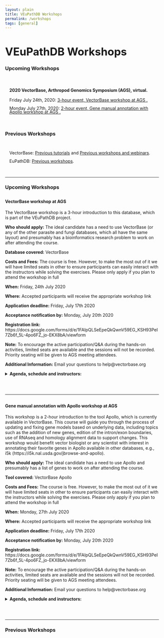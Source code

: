 ```yaml
---
layout: plain
title: VEuPathDB Workshops 
permalink: /workshops
tags: [general]
---
```

<style>
  h1 {
    font-size: 2.5em;
  }
  div#contents {
    margin-left: 1em;
    margin-bottom: 1em;
  }
  div#contents p {
    line-height: 90%;
  }
  div.workshop {
    margin: 2em 0;
  }
</style>

<h1>VEuPathDB Workshops</h1>
<div class="static-content">

  <h3>Upcoming Workshops</h3><br>
  <div id="contents">
    <h4>2020 VectorBase, Arthropod Genomics Symposium (AGS), virtual.</h4>
    <p>Friday July 24th, 2020: <a href="#vb">3-hour event, VectorBase workshop at AGS .</a></p>
    <p>Monday July 27th, 2020: <a href="#apollo">2-hour event, Gene manual annotation with Apollo workshop at AGS .</a></p>
  </div>

<br>
  
  <h3>Previous Workshops</h3><br>
  <div id="contents">
    <p>VectorBase: <a href="https://www.vectorbase.org/tutorials" target="_blank">Previous tutorials</a>
       and <a href="https://www.vectorbase.org/workshops" target="_blank">Previous workshops and webinars</a>.</p>
    <p>EuPathDB: <a href="https://workshop.eupathdb.org" target="_blank">Previous workshops</a>.</p> 
  </div>

<br>
<hr> <!-- ==== UPCOMING WORKSHOPS =============================== -->

<h3>Upcoming Workshops</h3>

<div class="anchor"><a name="vb"></a></div>
<div class="workshop">

<h4>VectorBase workshop at AGS</h4>
<p>
The VectorBase workshop is a 3-hour introduction to this database, which is part of the VEuPathDB project. 
</p>
<p>
<b>Who should apply:</b>
The ideal candidate has a need to use VectorBase (or any of the other parasite and fungi databases, which all have the same layout) and presumably has a bioinformatics research problem to work on after attending the course. 
</p>
<p>
<b>Database covered:</b> 
VectorBase 
</p>
<p>
<b>Costs and Fees:</b> 
The course is free. However, to make the most out of it we will have limited seats in other to ensure participants can easily interact with the instructors while solving the exercises. Please only apply if you plan to attend the workshop in full
</p>
<p>
<b>When:</b> 
Friday, 24th July 2020  
</p>
<p>
<b>Where:</b> 
Accepted participants will receive the appropriate workshop link 
</p>
<p>
<b>Application deadline:</b> 
Friday, July 17th 2020
</p>
<p>
<b>Acceptance notification by:</b> 
Monday, July 20th 2020  
</p>
<p>
<b>Registration link:</b>   
https://docs.google.com/forms/d/e/1FAIpQLSeEpeQkQwnV59EG_KSH93PeI7Zb6f_5L-4po6FZ_jo-EKX8bA/viewform  
</p>
<p>
<b>Note:</b> 
To encourage the active participation/Q&A during the hands-on activities, limited seats are available and the sessions will not be recorded. Priority seating will be given to AGS meeting attendees.  
</p>
<p>
<b>Additional Information:</b> 
Email your questions to help@vectorbase.org  
</p>

<details>
<summary><b>Agenda, schedule and instructors:</b></summary>

<ul>
<li>GIGC: Gloria I. Giraldo-Calderón, University of Notre Dame</li>
<li>OH: Omar Harb, Pennsylvania State University</li>
</ul>

<table style="border:1px solid black">
  <thead style="font-weight:bold">
    <tr><th>Time</th><th>Topic</th><th>Instructor</th></tr>
  </thead>
  <tbody>
    <tr><td></td><td></td><td></td><td></td></tr>
  </tbody>
</table>

</details>

</div>

<br>
<hr>

<div class="anchor"><a name="apollo"></a></div>
<div class="workshop">

<h4>Gene manual annotation with Apollo workshop at AGS</h4>
<p>
This workshop is a 2-hour introduction to the tool Apollo, which is currently available in VectorBase. This course will guide you through the process of updating and fixing gene models based on underlying data, including topics such as the addition of new genes, edition of the intron/exon boundaries, use of RNAseq and homology alignment data to support changes. This workshop would benefit vector biologist or any scientist with interest in annotating their favorite genes in Apollo available in other databases, e.g., i5k (https://i5k.nal.usda.gov/jbrowse-and-apollo).  
</p>
<p>
<b>Who should apply:</b> 
The ideal candidate has a need to use Apollo and presumably has a list of genes to work on after attending the course. 
</p>
<p>
<b>Tool covered:</b> 
VectorBase Apollo 
</p>
<p>
<b>Costs and Fees:</b> 
The course is free. However, to make the most out of it we will have limited seats in other to ensure participants can easily interact with the instructors while solving the exercises. Please only apply if you plan to attend the workshop in full
</p>
<p>
<b>When:</b> 
Monday, 27th July 2020  
</p>
<p>
<b>Where:</b> 
Accepted participants will receive the appropriate workshop link 
</p>
<p>
<b>Application deadline:</b> 
Friday, July 17th 2020
</p>
<p>
<b>Acceptance notification by:</b>
Monday, July 20th 2020  
</p>
<p>
<b>Registration link:</b>
https://docs.google.com/forms/d/e/1FAIpQLSeEpeQkQwnV59EG_KSH93PeI7Zb6f_5L-4po6FZ_jo-EKX8bA/viewform  
</p>
<p>
<b>Note:</b>
To encourage the active participation/Q&A during the hands-on activities, limited seats are available and the sessions will not be recorded. Priority seating will be given to AGS meeting attendees.  
</p>
<p>
<b>Additional Information:</b> 
Email your questions to help@vectorbase.org  
</p>
<details>
<summary><b>Agenda, schedule and instructors:</b></summary>

</details>

</div>

<br>
<hr>  <!-- =========== PREVIOUS WORKSHOPS  ======================== -->


<h3>Previous Workshops</h3>



</div>
